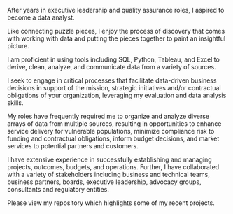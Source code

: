 After years in executive leadership and quality assurance roles, I aspired to become a data analyst. 

Like connecting puzzle pieces, I enjoy the process of discovery that comes with working with data and putting the pieces together to paint an insightful picture. 

I am proficient in using tools including SQL, Python, Tableau,  and Excel to derive, clean, analyze, and communicate data from a variety of sources.

I seek to engage in critical processes that facilitate data-driven business decisions in support of the mission, strategic initiatives and/or contractual obligations of your organization, leveraging my evaluation and data analysis skills. 

My roles have frequently required me to organize and analyze diverse arrays of data from multiple sources, resulting in opportunities to enhance service delivery for vulnerable populations, minimize compliance risk to funding and contractual obligations, inform budget decisions, and market services to potential partners and customers.  

I have extensive experience in successfully establishing and managing projects, outcomes, budgets, and operations.  Further, I have collaborated with a variety of stakeholders including business and technical teams, business partners, boards, executive leadership, advocacy groups, consultants and regulatory entities. 

Please view my repository which highlights some of my recent projects.
